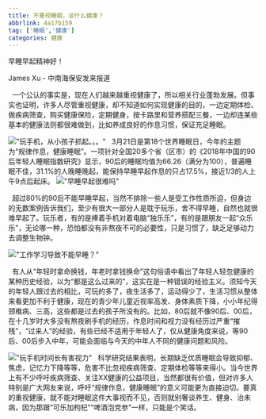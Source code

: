 ```yaml
---
title: 不重视睡眠，谈什么健康？
abbrlink: 4a17b159
tag: ['睡眠','健康']
categories: 健康
---
```


早睡早起精神好！

<!-- more -->

James Xu - 中南海保安发来报道

&nbsp;&nbsp;一个公认的事实是，现在人们越来越重视健康了，所以相关行业蓬勃发展。但事实也证明，许多人尽管重视健康，却不知道如何实现健康的目的，一边定期体检、做疾病筛查，购买健康保险，定期健身，按卡路里和营养搭配三餐，一边却连某些基本的健康法则都很难做到，比如养成良好的作息习惯，保证充足睡眠。

!["玩手机，从小孩子抓起。。。"]("http://mpic.tiankong.com/4ca/d82/4cad82fca4ddb855da1169593add9bdd/640.jpg@670w")
&nbsp;&nbsp;3月21日是第18个世界睡眠日，今年的主题为“规律作息，健康睡眠”。一项针对全国20多个省（区市）的《2018年中国的90后年轻人睡眠指数研究》显示，90后的睡眠均值为66.26（满分为100），普遍睡眠不佳，31.1%的人晚睡晚起，能保持早睡早起作息的只占17.5%，接近1/3的人上午9点后起床。
!["早睡早起很难吗"]("http://mpic.tiankong.com/c42/77a/c4277a70b61de213958d8021800f9262/640.jpg@300h")

&nbsp;&nbsp;超过80%的90后不能早睡早起，当然不排除一些人是受工作性质所迫，但身边的无数案例告诉我们，至少有很大一部分人是耽于玩乐，舍不得早睡，自然也就很难早起了。玩乐者，有的是捧着手机对着电脑“独乐乐”，有的是跟朋友一起“众乐乐”，无论哪一种，恐怕都没有非熬夜不可的必要性，只是习惯了，缺乏足够动力去调整生物钟。

!["工作学习导致不能早睡？"]("http://mpic.tiankong.com/4cc/7f0/4cc7f08e75dffa686cf1506715ab857a/640.jpg@300h")

&nbsp;&nbsp;有人从“年轻时拿命换钱，年老时拿钱换命”这句俗语中看出了年轻人轻忽健康的某种历史经验，以为“都是这么过来的”，这实在是一种错误的经验主义。须知今天的年轻人跟过去的相比，可玩的多了，夜生活多了，运动得少了，生活习惯从整体来看更加不利于健康，现在的青少年儿童近视率高发、身体素质下降，小小年纪得颈椎病、三高，这些都是过去的孩子所没有的。比如，80后就不像90后、00后，在十几岁时大多没有熬夜刷手机的经历，作息时间和视力没有经历过严重“摧残”，“过来人”的经验，有些已经不适用于年轻人了，仅从健康角度来说，等90后、00后步入中年，可能会面临与今天的中年人不同的健康问题和风险。

!["玩手机时间长有害视力"]("http://mpic.tiankong.com/10f/135/10f135fe1c4667b02bd2fd6314663d05/640.jpg@300h")
&nbsp;&nbsp;科学研究结果表明，长期缺乏优质睡眠会导致抑郁、焦虑，记忆力下降等等，危害不比忽视疾病筛查、定期体检等等来得小。当今世界上有不少呼吁疾病筛查、关注XX健康的公益项目，当然都很有价值，但对许多人特别是广大网友来说，呼吁“规律作息，健康睡眠”的意义可能更为直接迫切。要真的重视健康，就不能对睡眠这件大事视而不见，否则就别奢谈养生、健身、治未病，因为那跟“可乐加枸杞”“啤酒泡党参”一样，只能是个笑话。


